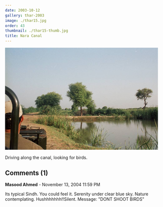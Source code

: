 ```yaml
---
date: 2003-10-12
gallery: thar-2003
image: ./thar15.jpg
order: 43
thumbnail: ./thar15-thumb.jpg
title: Nara Canal
---
```


![Nara Canal](./thar15.jpg)

Driving along the canal, looking for birds.

<div id="comments">

## Comments (1)

<div id="comment">

**Masood Ahmed** - November 13, 2004 11:59 PM

Its typical Sindh. You could feel it. Serenity under clear blue sky. Nature contemplating. Hushhhhhhh!!Silent. Message: "DONT SHOOT BIRDS"

</div>

</div>